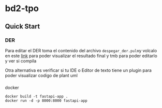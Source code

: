 # bd2-tpo

## Quick Start

### DER
Para editar el DER toma el contenido del archivo `despegar_der.pulm`y volcalo en este [link](https://editor.plantuml.com/uml) para poder visualizar el resultado final y tmb para poder editarlo y ver si compila

Otra alternativa es verificar si tu IDE o Editor de texto tiene un plugin para poder visualizar codigo de plant uml


### 
docker
```
docker build -t fastapi-app .
docker run -d -p 8000:8000 fastapi-app
```